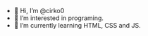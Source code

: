 - 👋 Hi, I’m @cirko0
- 👀 I’m interested in programing.
- 🌱 I’m currently learning HTML, CSS and JS.

<!---
cirko0/cirko0 is a ✨ special ✨ repository because its `README.md` (this file) appears on your GitHub profile.
You can click the Preview link to take a look at your changes.
--->
